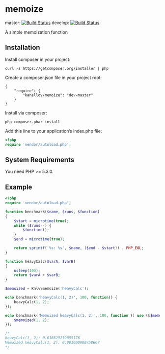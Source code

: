 # memoize

master: [![Build Status](https://travis-ci.org/kanellov/memoize.svg?branch=master)](https://travis-ci.org/kanellov/memoize)
develop: [![Build Status](https://travis-ci.org/kanellov/memoize.svg?branch=develop)](https://travis-ci.org/kanellov/memoize)

A simple memoization function

## Installation

Install composer in your project:

    curl -s https://getcomposer.org/installer | php

Create a composer.json file in your project root:

    {
        "require": {
            "kanellov/memoize": "dev-master"
        }
    }

Install via composer:

    php composer.phar install

Add this line to your application’s index.php file:

```php
<?php
require 'vendor/autoload.php';
```

## System Requirements

You need PHP >= 5.3.0.

## Example

```php
<?php
require 'vendor/autoload.php';

function benchmark($name, $runs, $function)
{
    $start = microtime(true);
    while ($runs--) {
        $function();
    }
    $end = microtime(true);

    return sprintf('%s: %s', $name, ($end - $start)) . PHP_EOL;
}

function heavyCalc($varA, $varB)
{
    usleep(100);
    return $varA + $varB;
}

$memoized = Knlv\memoize('heavyCalc');

echo benchmark('heavyCalc(1, 2)', 100, function() {
    heavyCalc(1, 2);
});

echo benchmark('Memoized heavyCalc(1, 2)', 100, function () use (&$memoized) {
    $memoized(1, 2);
});

/*
heavyCalc(1, 2): 0.016629219055176
Memoized heavyCalc(1, 2): 0.001600980758667
*/
```
